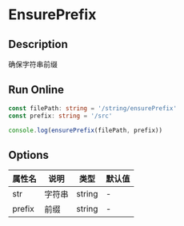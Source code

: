 # EnsurePrefix

## Description
确保字符串前缀

## Run Online

<RunCode :dependency="`
function ensurePrefix(str: string, prefix: string): string {
  if (!str.startsWith(prefix))
    return prefix + str
  return str
}`">

```ts
const filePath: string = '/string/ensurePrefix'
const prefix: string = '/src'

console.log(ensurePrefix(filePath, prefix))
```

</RunCode>

## Options

<div class="utils-table">

| 属性名 | 说明 | 类型 | 默认值 |
| --- | --- | --- | --- |
| str | 字符串 | string | - |
| prefix | 前缀 | string | - |

</div>